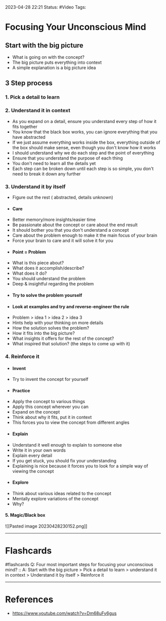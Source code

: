 2023-04-28 22:21
Status: #Video
Tags: 

# Focusing Your Unconscious Mind

## Start with the big picture
* What is going on with the concept?
* The big picture puts everything into context
* A simple explanation is a big picture idea

## 3 Step process

### 1. Pick a detail to learn
### 2. Understand it in context
* As you expand on a detail, ensure you understand every step of how it fits together
* You know that the black box works, you can ignore everything that you have abstracted
* If we just assume everything works inside the box, everything outside of the box should make sense, even though you don't know how it works
* I should understand why we do each step and the point of everything
* Ensure that you understand the purpose of each thing
* You don't need to learn all the details yet
* Each step can be broken down until each step is so simple, you don't need to break it down any further
### 3. Understand it by itself
* Figure out the rest ( abstracted, details unknown)
* #### Care
* Better memory/more insights/easier time
* Be passionate about the concept or care about the end result
* It should bother you that you don't understand a concept
* Care about the problem enough to make it the main focus of your brain
* Force your brain to care and it will solve it for you
* #### Point = Problem
* What is this piece about?
* What does it accomplish/describe?
* What does it do?
* You should understand the problem
* Deep & insightful regarding the problem
* #### Try to solve the problem yourself
* #### Look at examples and try and reverse-engineer the rule
* Problem > idea 1 > idea 2 > idea 3
* Hints help with your thinking on more details
* How the solution solves the problem?
* How it fits into the big picture?
* What insights it offers for the rest of the concept?
* What inspired that solution? (the steps to come up with it)
### 4. Reinforce it
* #### Invent
* Try to invent the concept for yourself
* #### Practice
* Apply the concept to various things
* Apply this concept wherever you can
* Expand on the concept
* Think about why it fits, put it in context
* This forces you to view the concept from different angles
* #### Explain
* Understand it well enough to explain to someone else
* Write it in your own words
* Explain every detail
* If you get stuck, you should fix your understanding
* Explaining is nice because it forces you to look for a simple way of viewing the concept
* #### Explore
* Think about various ideas related to the concept
* Mentally explore variations of the concept
* Why?
#### 5. Magic/Black box

![[Pasted image 20230428230152.png]]


___
# Flashcards

#flashcards Q: Four most important steps for focusing your unconscious mind? :: A: Start with the big picture > Pick a detail to learn > understand it in context > Understand it by itself > Reinforce it
<!--SR:!2023-05-02,4,270-->




---
# References
* https://www.youtube.com/watch?v=Dm68uFy6gus